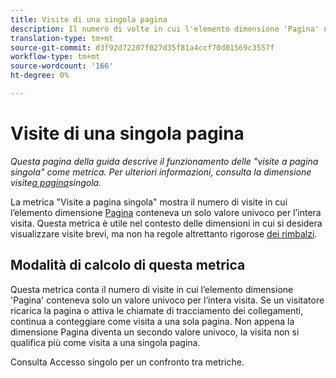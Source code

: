 ```yaml
---
title: Visite di una singola pagina
description: Il numero di volte in cui l'elemento dimensione 'Pagina' non è stato modificato in una visita.
translation-type: tm+mt
source-git-commit: d3f92d72207f027d35f81a4ccf70d01569c3557f
workflow-type: tm+mt
source-wordcount: '166'
ht-degree: 0%

---
```



# Visite di una singola pagina

*Questa pagina della guida descrive il funzionamento delle &quot;visite a pagina singola&quot; come metrica. Per ulteriori informazioni, consulta la dimensione visite[a pagina](../dimensions/single-page-visits.md)singola.*

La metrica &quot;Visite a pagina singola&quot; mostra il numero di visite in cui l’elemento dimensione [Pagina](../dimensions/page.md) conteneva un solo valore univoco per l’intera visita. Questa metrica è utile nel contesto delle dimensioni in cui si desidera visualizzare visite brevi, ma non ha regole altrettanto rigorose [dei rimbalzi](bounces.md).

## Modalità di calcolo di questa metrica

Questa metrica conta il numero di visite in cui l’elemento dimensione &#39;Pagina&#39; conteneva solo un valore univoco per l’intera visita. Se un visitatore ricarica la pagina o attiva le chiamate di tracciamento dei collegamenti, continua a conteggiare come visita a una sola pagina. Non appena la dimensione Pagina diventa un secondo valore univoco, la visita non si qualifica più come visita a una singola pagina.

Consulta Accesso [](single-access.md) singolo per un confronto tra metriche.
